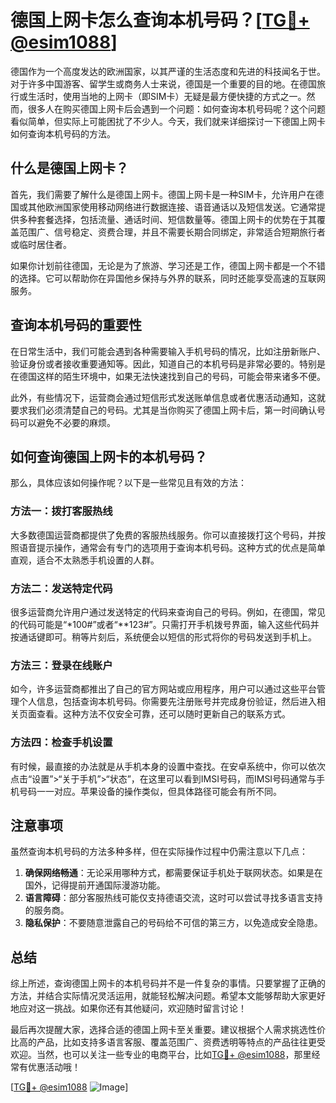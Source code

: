 # 德国上网卡怎么查询本机号码？[[TG💪+ @esim1088](https://t.me/s/esim1088)]

德国作为一个高度发达的欧洲国家，以其严谨的生活态度和先进的科技闻名于世。对于许多中国游客、留学生或商务人士来说，德国是一个重要的目的地。在德国旅行或生活时，使用当地的上网卡（即SIM卡）无疑是最方便快捷的方式之一。然而，很多人在购买德国上网卡后会遇到一个问题：如何查询本机号码呢？这个问题看似简单，但实际上可能困扰了不少人。今天，我们就来详细探讨一下德国上网卡如何查询本机号码的方法。

## 什么是德国上网卡？

首先，我们需要了解什么是德国上网卡。德国上网卡是一种SIM卡，允许用户在德国或其他欧洲国家使用移动网络进行数据连接、语音通话以及短信发送。它通常提供多种套餐选择，包括流量、通话时间、短信数量等。德国上网卡的优势在于其覆盖范围广、信号稳定、资费合理，并且不需要长期合同绑定，非常适合短期旅行者或临时居住者。

如果你计划前往德国，无论是为了旅游、学习还是工作，德国上网卡都是一个不错的选择。它可以帮助你在异国他乡保持与外界的联系，同时还能享受高速的互联网服务。

## 查询本机号码的重要性

在日常生活中，我们可能会遇到各种需要输入手机号码的情况，比如注册新账户、验证身份或者接收重要通知等。因此，知道自己的本机号码是非常必要的。特别是在德国这样的陌生环境中，如果无法快速找到自己的号码，可能会带来诸多不便。

此外，有些情况下，运营商会通过短信形式发送账单信息或者优惠活动通知，这就要求我们必须清楚自己的号码。尤其是当你购买了德国上网卡后，第一时间确认号码可以避免不必要的麻烦。

## 如何查询德国上网卡的本机号码？

那么，具体应该如何操作呢？以下是一些常见且有效的方法：

### 方法一：拨打客服热线
大多数德国运营商都提供了免费的客服热线服务。你可以直接拨打这个号码，并按照语音提示操作，通常会有专门的选项用于查询本机号码。这种方式的优点是简单直观，适合不太熟悉手机设置的人群。

### 方法二：发送特定代码
很多运营商允许用户通过发送特定的代码来查询自己的号码。例如，在德国，常见的代码可能是“*100#”或者“**123#”。只需打开手机拨号界面，输入这些代码并按通话键即可。稍等片刻后，系统便会以短信的形式将你的号码发送到手机上。

### 方法三：登录在线账户
如今，许多运营商都推出了自己的官方网站或应用程序，用户可以通过这些平台管理个人信息，包括查询本机号码。你需要先注册账号并完成身份验证，然后进入相关页面查看。这种方法不仅安全可靠，还可以随时更新自己的联系方式。

### 方法四：检查手机设置
有时候，最直接的办法就是从手机本身的设置中查找。在安卓系统中，你可以依次点击“设置”>“关于手机”>“状态”，在这里可以看到IMSI号码，而IMSI号码通常与手机号码一一对应。苹果设备的操作类似，但具体路径可能会有所不同。

## 注意事项

虽然查询本机号码的方法多种多样，但在实际操作过程中仍需注意以下几点：

1. **确保网络畅通**：无论采用哪种方式，都需要保证手机处于联网状态。如果是在国外，记得提前开通国际漫游功能。
2. **语言障碍**：部分客服热线可能仅支持德语交流，这时可以尝试寻找多语言支持的服务商。
3. **隐私保护**：不要随意泄露自己的号码给不可信的第三方，以免造成安全隐患。

## 总结

综上所述，查询德国上网卡的本机号码并不是一件复杂的事情。只要掌握了正确的方法，并结合实际情况灵活运用，就能轻松解决问题。希望本文能够帮助大家更好地应对这一挑战。如果你还有其他疑问，欢迎随时留言讨论！

最后再次提醒大家，选择合适的德国上网卡至关重要。建议根据个人需求挑选性价比高的产品，比如支持多语言客服、覆盖范围广、资费透明等特点的产品往往更受欢迎。当然，也可以关注一些专业的电商平台，比如[TG💪+ @esim1088](https://t.me/s/esim1088)，那里经常有优惠活动哦！

[[TG💪+ @esim1088](https://t.me/s/esim1088) ![Image](https://i.postimg.cc/4NQfJmqS/Snipaste-2025-05-13-00-14-12.png)]